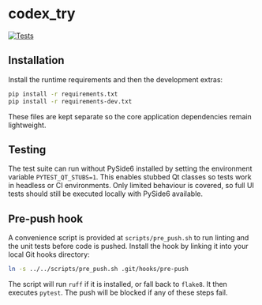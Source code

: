 # codex_try


[![Tests](https://github.com/OWNER/REPO/actions/workflows/test.yml/badge.svg)](https://github.com/OWNER/REPO/actions/workflows/test.yml)

## Installation

Install the runtime requirements and then the development extras:

```bash
pip install -r requirements.txt
pip install -r requirements-dev.txt
```

These files are kept separate so the core application dependencies remain
lightweight.

## Testing

The test suite can run without PySide6 installed by setting the environment
variable `PYTEST_QT_STUBS=1`. This enables stubbed Qt classes so tests work in
headless or CI environments. Only limited behaviour is covered, so full UI
tests should still be executed locally with PySide6 available.

## Pre-push hook

A convenience script is provided at `scripts/pre_push.sh` to run linting and the
unit tests before code is pushed. Install the hook by linking it into your local
Git hooks directory:

```bash
ln -s ../../scripts/pre_push.sh .git/hooks/pre-push
```

The script will run `ruff` if it is installed, or fall back to `flake8`. It then
executes `pytest`. The push will be blocked if any of these steps fail.
